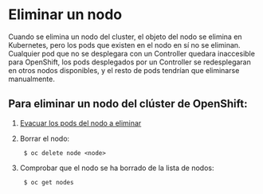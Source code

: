 # Eliminar un nodo

Cuando se elimina un nodo del cluster, el objeto del nodo se elimina en Kubernetes, pero los pods que existen en el nodo en sí no se eliminan. Cualquier pod que no se desplegara con un Controller quedara inaccesible para OpenShift, los pods desplegados por un Controller se redesplegaran en otros nodos disponibles, y el resto de pods tendrían que eliminarse manualmente.

## Para eliminar un nodo del clúster de OpenShift:

1. [Evacuar los pods del nodo a eliminar](Evacuate-pods)
2. Borrar el nodo:

        $ oc delete node <node>

3. Comprobar que el nodo se ha borrado de la lista de nodos:

        $ oc get nodes
